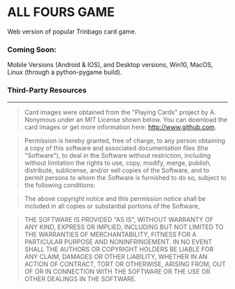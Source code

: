 # ALL FOURS GAME
Web version of popular Trinbago card game.
### Coming Soon: 
Mobile Versions (Android & IOS), and Desktop versions, Win10, MacOS, Linux (through a python-pygame build). 

### Third-Party Resources
___
> Card images were obtained from the "Playing Cards" project by A. Nonymous under an MIT License shown below.  You can  download the card images or get more information here: <http://www.github.com>.

> Permission is hereby granted, free of charge, to any person obtaining a copy of this software and associated documentation files (the "Software"), to deal in the Software without restriction, including without limitation the rights to use, copy, modify, merge, publish, distribute, sublicense, and/or sell copies of the Software, and to permit persons to whom the Software is furnished to do so, subject to the following conditions:

> The above copyright notice and this permission notice shall be included in all copies or substantial portions of the Software,

> THE SOFTWARE IS PROVIDED "AS IS", WITHOUT WARRANTY OF ANY KIND, EXPRESS OR IMPLIED, INCLUDING BUT NOT LIMITED TO THE WARRANTIES OF MERCHANTABILITY, FITNESS FOR A PARTICULAR PURPOSE AND NONINFRINGEMENT. IN NO EVENT SHALL THE AUTHORS OR COPYRIGHT HOLDERS BE LIABLE FOR ANY CLAIM, DAMAGES OR OTHER LIABILITY, WHETHER IN AN ACTION OF CONTRACT, TORT OR OTHERWISE, ARISING FROM, OUT OF OR IN CONNECTION WITH THE SOFTWARE OR THE USE OR OTHER DEALINGS IN THE SOFTWARE.


